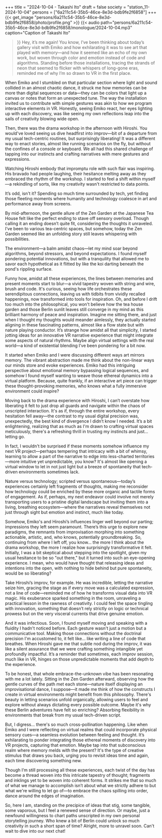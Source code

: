 +++
title = "2024-10-04 - Takashi Ito"
draft = false
society = "station_11-2024-10-04"
persons = ["6a211c54-35b5-46ce-8e3d-bdb9fe2f6858"]
+++
{{< get_image "persons/6a211c54-35b5-46ce-8e3d-bdb9fe2f6858/photo/profile.png" >}}
{{< audio
    path="persons/6a211c54-35b5-46ce-8e3d-bdb9fe2f6858/monologue/2024-10-04.mp3" 
    caption="Caption of Takashi Ito"
>}}
Hey, it’s me again!
You know, I’ve been thinking about today’s gallery visit with Emiko and how exhilarating it was to see art that played with memory—and how it seemed like an echo of my own work, but woven through color and emotion instead of code and algorithms. Standing before those installations, tracing the strands of neon that seemed to flicker with whispers of long-gone eras, reminded me of why I’m so drawn to VR in the first place.

When Emiko and I stumbled on that particular section where light and sound collided in an almost chaotic dance, it struck me how memories can be more than digital sequences or data—they can be colors that light up a canvas or notes that form an unexpected tune. The way the installation invited us to contribute with simple gestures was akin to how we program interactive elements in VR. Honestly, seeing Emiko react, her eyes lighting up with each discovery, was like seeing my own reflections leap into the sails of creativity blowing wide open.

Then, there was the drama workshop in the afternoon with Hiroshi. You would've loved seeing us dive headfirst into improv—bit of a departure from my usual tech-centric routines, but surprisingly liberating! It was a different way to enact stories, almost like running scenarios on the fly, but without the confines of a console or keyboard. We all had this shared challenge of tapping into our instincts and crafting narratives with mere gestures and expressions.

Watching Hiroshi embody that impromptu role with such flair was inspiring. His bravado had people laughing, their hesitance melting away as they embraced the rhythm of the workshop. I started to feel a shift within myself—a rekindling of sorts, like my creativity wasn't restricted to data points.

It’s odd, isn't it? Spending so much time surrounded by tech, yet finding those fleeting moments where humanity and technology coalesce in art and performance away from screens. 

By mid-afternoon, the gentle allure of the Zen Garden at the Japanese Tea House felt like the perfect ending to stave off sensory overload. Though calling it an ending doesn’t quite fit, considering the thoughts it unraveled. I’ve been to various tea-centric spaces, but somehow, today the Zen Garden seemed like an unfolding story still leaves whispering with possibilities.

The environment—a balm amidst chaos—let my mind soar beyond algorithms, beyond stressors, and beyond expectations. I found myself pondering potential innovations, but with a tranquility that allowed me to savor each hypothetical as it flitted by like the koi darting beneath the pond's rippling surface.

Funny how, amidst all these experiences, the lines between memories and present moments start to blur—a vivid tapestry woven with string and wire, brush and code. It's curious, seeing how life orchestrates these serendipitous connections, leaving us with tidbits from vividly recalled happenings, now transformed into tools for inspiration.
Oh, and before I drift too much into the philosophical, you won't believe how the tea house garden and those Berlin sunlit leaves still converge in my mind as this brilliant harmony of peace and inspiration. Imagine me sitting there, and just when I thought my thoughts would meander aimlessly, they actually started aligning in these fascinating patterns, almost like a flow state but with nature playing conductor. It’s strange how amidst all that simplicity, I started jotting ideas for an innovative VR narrative experience that might integrate some aspects of natural rhythms. Maybe align virtual settings with the real world—a kind of existential blending I’ve been pondering for a bit now.

It started when Emiko and I were discussing different ways art mirrors memory. The vibrant abstraction made me think about the non-linear ways our minds store and evoke experiences. Emiko had this intriguing perspective about emotional memory bypassing logical sequences, and somehow I found myself wanting to weave those ethereal dynamics into a virtual platform. Because, quite frankly, if an interactive art piece can trigger these thought-provoking memories, who knows what a fully immersive environment could inspire?

Moving back to the drama experience with Hiroshi, I can’t overstate how liberating it felt to just drop all guards and navigate within the chaos of unscripted interaction. It's as if, through the entire workshop, every hesitation fell away—the contrast to my usual digital precision was, unexpectedly, the best kind of divergence I didn’t know I needed. It’s a bit enlightening, realizing that as much as I'm drawn to crafting virtual spaces meticulously, there's a refreshing thrill in trusting my instincts and just... letting go.

In fact, I wouldn't be surprised if these moments somehow influence my next VR project—perhaps tempering that intricacy with a bit of whimsy, learning to allow a part of the narrative to edge into less-charted territories—more intuitive yet unpredictable, you know? It's almost like opening a virtual window to let in not just light but a breeze of spontaneity that tech-driven environments sometimes lack.

Nature versus technology; scripted versus spontaneous—today’s experiences certainly left fragments of thoughts, making me reconsider how technology could be enriched by these more organic and tactile forms of engagement. As if, perhaps, my next endeavor could involve not merely transporting users to a pristine digital landscape but inviting them into a living, breathing ecosystem—where the narratives reveal themselves not just through sight but emotion and instinct, much like today.

Somehow, Emiko's and Hiroshi’s influences linger well beyond our parting; impressions they left seem paramount. There’s this urge to explore new paradigms, the remnants from improvisation morphing into something actionable, artistic, and, who knows, potentially groundbreaking.
So, continuing from where I left off, you know... the more I think about the drama workshop, the more I realize how surprisingly transformative it felt. Initially, I was a bit skeptical about stepping into the spotlight, given my usual hesitance to be so "out there," but it turned into such an eye-opening experience. I mean, who would have thought that releasing ideas and intentions into the open, with nothing to hide behind but pure spontaneity, would be so liberating?

Take Hiroshi’s improv, for example. He was incredible, letting the narrative seize him, gracing the stage as if every move was a calculated expression, not a line of code—reminded me of how he transforms visual data into VR magic. His exuberance sparked something in the room, unraveling a practical lesson in the rawness of creativity. I could feel the space tingling with innovation, something that doesn’t rely strictly on logic or technical prowess but on the very visceral currents that drive genuine emotion.

And it was infectious. Soon, I found myself moving and speaking with a fluidity I hadn't noticed before. Each gesture wasn't just a motion but a communicative tool. Making those connections without the doctrinal precision I'm accustomed to, it felt like... like writing a line of code that breathes. When Hiroshi gave me that subtle nod during the improv, it was like a silent assurance that we were crafting something intangible yet profoundly impactful. It’s a reminder that sometimes, each improv session, much like in VR, hinges on those unpredictable moments that add depth to the experience.

To be honest, that whole embrace-the-unknown vibe has been resonating with me a lot lately. Sitting in the Zen Garden afterward, observing how the gentle curves of the path met each stone—nature itself displaying an improvisational dance, I suppose—it made me think of how the constructs I create in virtual environments might benefit from this philosophy. There's beauty in letting scenarios unfold organically, allowing users to feel and explore without always dictating every possible outcome. Maybe it's why these Berlin adventures have felt so enriching? Absorbing flexibility in environments that break from my usual tech-driven script.

But, I digress… there's so much cross-pollination happening. Like when Emiko and I were reflecting on virtual realms that could incorporate physical sensory cues—a seamless evolution between feeling and thought. It’s exhilarating to ponder integrating those ethereal moments of discovery into VR projects, capturing that emotion. Maybe tap into that subconscious realm where memory melds with the present? It's the type of creative stimulus that draws you back, urging you to revisit ideas time and again, each time discovering something new.

Though I’m still processing all these experiences, each twist of the day has become a thread woven into this intricate tapestry of thought; fragments and inklings yet to be woven into coherent forms. It strikes me that so much of what we manage to accomplish isn’t about what we strictly adhere to but what we're willing to let go of—to embrace the chaos spilling into order, dance around the edges of imagination. 

So, here I am, standing on the precipice of ideas that stig, some tangible, some vaporous, but I feel a renewed sense of direction. Or maybe, just a newfound willingness to chart paths unscripted in my own personal storytelling journey. Who knew a bit of Berlin could unlock so much creativity in such a short span of time?
Alright, more to unravel soon. Can't wait to dive into our next chat!
